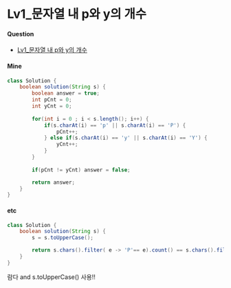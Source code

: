 # Lv1_문자열 내 p와 y의 개수



#### Question

- [Lv1_문자열 내 p와 y의 개수](https://programmers.co.kr/learn/courses/30/lessons/12916)



#### Mine

```java
class Solution {
    boolean solution(String s) {
        boolean answer = true;
        int pCnt = 0;
        int yCnt = 0;
        
        for(int i = 0 ; i < s.length(); i++) {
            if(s.charAt(i) == 'p' || s.charAt(i) == 'P') {
                pCnt++;
            } else if(s.charAt(i) == 'y' || s.charAt(i) == 'Y') {
                yCnt++;
            }
        }
        
        if(pCnt != yCnt) answer = false;

        return answer;
    }
}
```



#### etc

```java
class Solution {
    boolean solution(String s) {
        s = s.toUpperCase();

        return s.chars().filter( e -> 'P'== e).count() == s.chars().filter( e -> 'Y'== e).count();
    }
}
```



람다 and s.toUpperCase() 사용!!